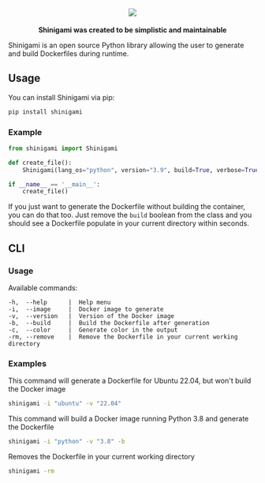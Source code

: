 <h1 align="center">
    <img src="https://raw.githubusercontent.com/battleoverflow/shinigami/main/assets/shinigami_logo.png" />
</h1>

<p align="center">
    <b>Shinigami was created to be simplistic and maintainable</b>
</p>

Shinigami is an open source Python library allowing the user to generate and build Dockerfiles during runtime.

## Usage

You can install Shinigami via pip:

```bash
pip install shinigami
```

### Example

```python
from shinigami import Shinigami

def create_file():
    Shinigami(lang_os="python", version="3.9", build=True, verbose=True, color=True).generate_dockerfile()

if __name__ == '__main__':
    create_file()
```

If you just want to generate the Dockerfile without building the container, you can do that too. Just remove the `build` boolean from the class and you should see a Dockerfile populate in your current directory within seconds.

## CLI

### Usage

Available commands:

```
-h,  --help      |  Help menu
-i,  --image     |  Docker image to generate
-v,  --version   |  Version of the Docker image
-b,  --build     |  Build the Dockerfile after generation
-c,  --color     |  Generate color in the output
-rm, --remove    |  Remove the Dockerfile in your current working directory
```

### Examples

This command will generate a Dockerfile for Ubuntu 22.04, but won't build the Docker image
```bash
shinigami -i "ubuntu" -v "22.04"
```

This command will build a Docker image running Python 3.8 and generate the Dockerfile
```bash
shinigami -i "python" -v "3.8" -b
```

Removes the Dockerfile in your current working directory
```bash
shinigami -rm
```